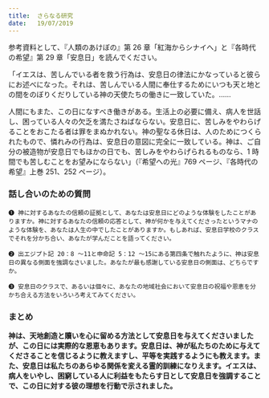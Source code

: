 ```yaml
---
title:  さらなる研究
date:   19/07/2019
---
```


参考資料として、『人類のあけぼの』第 26 章「紅海からシナイへ」と『各時代の希望』第 29 章「安息日」を読んでください。

「イエスは、苦しんでいる者を救う行為は、安息日の律法にかなっていると彼らにお述べになった。それは、苦しんでいる人間に奉仕するためにいつも天と地との間をのぼりくだりしている神の天使たちの働きに一致していた。……

人間にもまた、この日になすべき働きがある。生活上の必要に備え、病人を世話し、困っている人々の欠乏を満たさねばならない。安息日に、苦しみをやわらげることをおこたる者は罪をまぬかれない。神の聖なる休日は、人のためにつくられたもので、憐れみの行為は、安息日の意図に完全に一致している。神は、ご自分の被造物が安息日でもほかの日でも、苦しみをやわらげられるものなら、1 時間でも苦しむことをお望みにならない」（『希望への光』769 ページ、『各時代の希望』上巻 251、252 ページ）。

### 話し合いのための質問

`❶ 神に対するあなたの信頼の証拠として、あなたは安息日にどのような体験をしたことがありますか。神に対するあなたの信頼の応答として、神が何かを与えてくださったというマナのような体験を、あなたは人生の中でしたことがありますか。もしあれば、安息日学校のクラスでそれを分かち合い、あなたが学んだことを語ってください。`

`❷ 出エジプト記 20：8 ～11と申命記 5：12 ～15にある第四条で触れたように、神は安息日の異なる側面を強調なさいました。あなたが最も感謝している安息日の側面は、どちらですか。`

`❸ 安息日のクラスで、あるいは個々に、あなたの地域社会において安息日の祝福や恩恵を分かち合える方法をいろいろ考えてみてください。`

### まとめ
**神は、天地創造と贖いを心に留める方法として安息日を与えてくださいましたが、この日には実際的な恩恵もあります。安息日は、神が私たちのために与えてくださることを信じるように教えますし、平等を実践するようにも教えます。また、安息日は私たちのあらゆる関係を変える霊的訓練になりえます。イエスは、病人をいやし、困窮している人に利益をもたらす日として安息日を強調することで、この日に対する彼の理想を行動で示されました。**